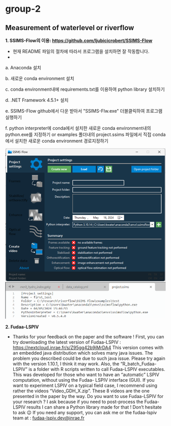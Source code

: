 # group-2
## Measurement of waterlevel or riverflow

**1. SSIMS-Flow의 이용: https://github.com/ljubicicrobert/SSIMS-Flow**
 - 현재 README 파일의 절차에 따라서 프로그램을 설치하면 잘 작동합니다.
 - 
  a. Anaconda 설치

  b. 새로운 conda environment 설치
  
  c. conda environment내에 requirements.txt를 이용하여 python library 설치하기
  
  d. .NET Framework 4.5.1+ 설치
  
  e. SSIMS-Flow github에서 다운 받아서 "SSIMS-Flw.exe" 더블클릭하여 프로그램 실행하기
  
  f. python interpreter에 conda에서 설치한 새로운 conda environment내의 python.exe를 지정하기 or examples 폴더내의 project.ssims 파일에서 직접 conda에서 설치한 새로운 conda environment 경로지정하기
  
![SSIMS_Flow](ssims_flow.png)
![project_configuration](config.png)

**2. Fudaa-LSPIV**
 - Thanks for your feedback on the paper and the software !
   First, you can try downloading the latest version of Fudaa-LSPIV : https://nextcloud.inrae.fr/s/Z95gg42b9jMrDA4
   This version comes with an embedded java distribution which solves many java issues. The problem you described could be due to such java issue.
   Please try again with the version 1.10.1, I think it may work.
   Also, the “R_batch_Fudaa-LSPIV” is a folder with R scripts written to call Fudaa-LSPIV executables. This was developed for those who want to have an “automatic” LSPIV computation, without using the Fudaa- LSPIV interface (GUI).
  If you want to experiment LSPIV on a typical field case, I recommend using rather the videos “Video_GDH_X.zip”. These 8 videos are the one presented in the paper by the way.
  Do you want to use Fudaa-LSPIV for your research ? I ask because if you need to post-process the Fudaa-LSPIV results I can share a Python library made for that ! Don’t hesitate to ask 😉
  If you need any support, you can ask me or the fudaa-lspiv team at :  fudaa-lspiv.dev@inrae.fr
